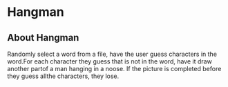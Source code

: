 # Hangman
## About Hangman
Randomly select a word from a file, have the user guess characters in the word.For each character they guess that is not in the word, have it draw another partof a man hanging in a noose.  If the picture is completed before they guess allthe characters, they lose.
